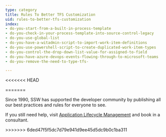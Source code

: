```yaml
---
type: category
title: Rules To Better TFS Customization
uid: rules-to-better-tfs-customization
index:
- do-you-start-from-a-built-in-process-template
- do-you-check-in-your-process-template-into-source-control-legacy
- do-you-use-global-list
- do-you-have-a-witadmin-script-to-import-work-item-definitions
- do-you-use-powershell-script-to-create-duplicated-work-item-types
- do-you-control-the-drop-down-list-value-for-assigned-to-field
- do-you-have-azure-devops-events-flowing-through-to-microsoft-teams
- do-you-remove-the-need-to-type-tfs-

---
```

<<<<<<< HEAD

=======
<p>​Since 1990, SSW has supported the developer community by publishing all our best practices and rules for everyone to see.&#160;</p><p>If you still need help, visit&#160;<a href="http&#58;//www.ssw.com.au/ssw/Consulting/ALM.aspx">Application Lifecycle Management</a>&#160;<a href="http&#58;//www.ssw.com.au/ssw/Consulting/Default.aspx">​</a>and book in a consultant.</p>
>>>>>>> 6ded47f5f5dc7d79e941d9ee45d5dc9b0c1ba311


